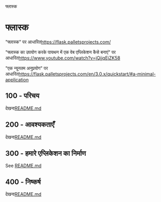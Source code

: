 फ्लास्क

# फ्लास्क

"फ्लास्क" पर आधारित<https://flask.palletsprojects.com/>

"फ्लास्क का उपयोग करके पायथन में एक वेब एप्लिकेशन कैसे बनाएं" पर आधारित<https://www.youtube.com/watch?v=jQjjqEjZK58>

"एक न्यूनतम अनुप्रयोग" पर आधारित<https://flask.palletsprojects.com/en/3.0.x/quickstart/#a-minimal-application>

## 100 - परिचय

देखना[README.md](./100/README.md)

## 200 - आवश्यकताएँ

देखना[README.md](./200/README.md)

## 300 - हमारे एप्लिकेशन का निर्माण

See [README.md](./300/README.md)

## 400 - निष्कर्ष

देखना[README.md](./400/README.md)
